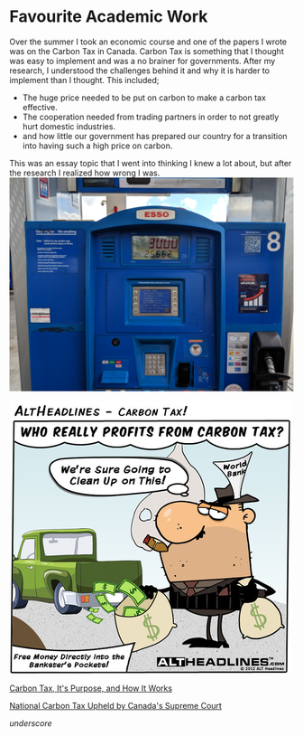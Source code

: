 # **Favourite Academic Work**

Over the summer I took an economic course and one of the papers I wrote was on the Carbon Tax in Canada. Carbon Tax is something that I thought was easy to implement and was a no brainer for governments. After my research, I understood the challenges behind it and why it is harder to implement than I thought. This included;
+ The huge price needed to be put on carbon to make a carbon tax effective.
+ The cooperation needed from trading partners in order to not greatly hurt domestic industries.
+ and how little our government has prepared our country for a transition into having such a high price on carbon.

This was an essay topic that I went into thinking I knew a lot about, but after the research I realized how wrong I was.
![gas pump](Federal_Carbon_Tax_will_cost_you_sticker_-_2019_-_01.jpeg)

![carbon tax comic](7552493338_16fe1e2eb9.jpeg)

[Carbon Tax, It's Purpose, and How It Works](https://www.thebalance.com/carbon-tax-definition-how-it-works-4158043)

[National Carbon Tax Upheld by Canada's Supreme Court](https://www.scientificamerican.com/article/national-carbon-tax-upheld-by-canadas-supreme-court/)

*underscore*
